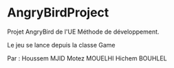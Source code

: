 # AngryBirdProject

Projet AngryBird de l'UE Méthode de développement.

Le jeu se lance depuis la classe Game

Par :
Houssem MJID
Motez MOUELHI
Hichem BOUHLEL
